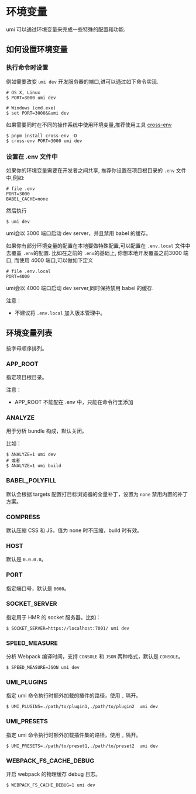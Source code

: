 # 环境变量

umi 可以通过环境变量来完成一些特殊的配置和功能. 


## 如何设置环境变量


### 执行命令时设置

例如需要改变 `umi dev` 开发服务器的端口,进可以通过如下命令实现.


```shell
# OS X, Linux
$ PORT=3000 umi dev

# Windows (cmd.exe)
$ set PORT=3000&&umi dev
```

如果需要同时在不同的操作系统中使用环境变量,推荐使用工具 [cross-env](https://github.com/kentcdodds/cross-env)

```shell
$ pnpm install cross-env -D
$ cross-env PORT=3000 umi dev
```


### 设置在 .env 文件中

如果你的环境变量需要在开发者之间共享, 推荐你设置在项目根目录的 `.env` 文件中,例如:

```text
# file .env
PORT=3000
BABEL_CACHE=none
```
然后执行
```shell
$ umi dev
```
umi会以 3000 端口启动 dev server，并且禁用 babel 的缓存。

如果你有部分环境变量的配置在本地要做特殊配置,可以配置在 `.env.local` 文件中去覆盖 `.env`的配置.
比如在之前的 `.env`的基础上, 你想本地开发覆盖之前3000 端口, 而使用 4000 端口,可以做如下定义

```text
# file .env.local
PORT=4000
```
umi会以 4000 端口启动 dev server,同时保持禁用 babel 的缓存.

注意：
* 不建议将 `.env.local` 加入版本管理中。



## 环境变量列表

按字母顺序排列。



### APP_ROOT

指定项目根目录。


注意：

* APP_ROOT 不能配在 .env 中，只能在命令行里添加


### ANALYZE


用于分析 bundle 构成，默认关闭。

比如：

```shell
$ ANALYZE=1 umi dev
# 或者
$ ANALYZE=1 umi build
```


### BABEL_POLYFILL
默认会根据 targets 配置打目标浏览器的全量补丁，设置为 `none` 禁用内置的补丁方案。


### COMPRESS
默认压缩 CSS 和 JS，值为 none 时不压缩，build 时有效。


### HOST
默认是 `0.0.0.0`。


### PORT
指定端口号，默认是 `8000`。



### SOCKET_SERVER


指定用于 HMR 的 socket 服务器。比如：

```shell
$ SOCKET_SERVER=https://localhost:7001/ umi dev
```

### SPEED_MEASURE

分析 Webpack 编译时间，支持 `CONSOLE` 和 `JSON` 两种格式，默认是 `CONSOLE`。

```shell
$ SPEED_MEASURE=JSON umi dev
```


### UMI_PLUGINS


指定 umi 命令执行时额外加载的插件的路径，使用 `,` 隔开。

```shell
$ UMI_PLUGINS=./path/to/plugin1,./path/to/plugin2  umi dev
```


### UMI_PRESETS

指定 umi 命令执行时额外加载插件集的路径，使用 `,` 隔开。

```shell
$ UMI_PRESETS=./path/to/preset1,./path/to/preset2  umi dev
```

### WEBPACK_FS_CACHE_DEBUG

开启 webpack 的物理缓存 debug 日志。


```shell
$ WEBPACK_FS_CACHE_DEBUG=1 umi dev
```




